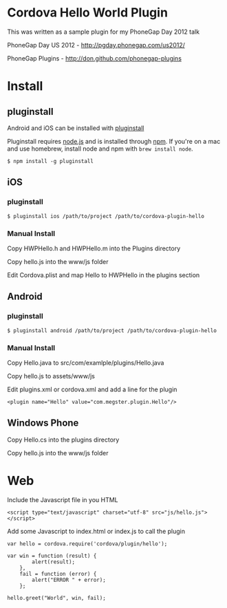 # Cordova Hello World Plugin

This was written as a sample plugin for my PhoneGap Day 2012 talk

PhoneGap Day US 2012 - http://pgday.phonegap.com/us2012/

PhoneGap Plugins - http://don.github.com/phonegap-plugins

# Install

## pluginstall

Android and iOS can be installed with [pluginstall](https://github.com/alunny/pluginstall) 

Pluginstall requires [node.js](http://nodejs.org) and is installed through [npm](https://npmjs.org).  If you're on a mac and use homebrew, install node and npm with `brew install node`.

    $ npm install -g pluginstall

## iOS

### pluginstall

    $ pluginstall ios /path/to/project /path/to/cordova-plugin-hello

### Manual Install

Copy HWPHello.h and HWPHello.m into the Plugins directory

Copy hello.js into the www/js folder

Edit Cordova.plist and map Hello to HWPHello in the plugins section

## Android

### pluginstall

    $ pluginstall android /path/to/project /path/to/cordova-plugin-hello

### Manual Install

Copy Hello.java to src/com/examlple/plugins/Hello.java

Copy hello.js to assets/www/js

Edit plugins.xml or cordova.xml and add a line for the plugin

	<plugin name="Hello" value="com.megster.plugin.Hello"/>

## Windows Phone

Copy Hello.cs into the plugins directory

Copy hello.js into the www/js folder

# Web

Include the Javascript file in you HTML

	<script type="text/javascript" charset="utf-8" src="js/hello.js"></script>

Add some Javascript to index.html or index.js to call the plugin

	var hello = cordova.require('cordova/plugin/hello');
	
	var	win = function (result) {
			alert(result);		
		}, 
		fail = function (error) {
			alert("ERROR " + error);
		};

	hello.greet("World", win, fail);
